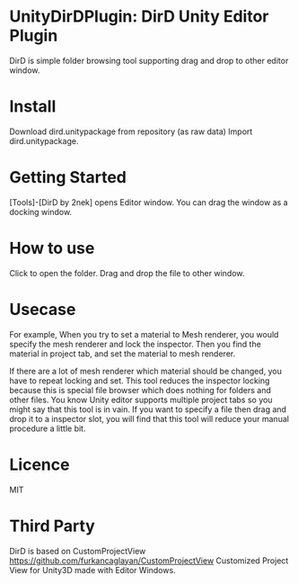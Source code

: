 # UnityDirDPlugin: DirD Unity Editor Plugin

DirD is simple folder browsing tool supporting drag and drop to other editor window.

# Install
Download dird.unitypackage from repository (as raw data)
Import dird.unitypackage. 

# Getting Started
[Tools]-[DirD by 2nek] opens Editor window.
You can drag the window as a docking window.

# How to use
Click to open the folder. 
Drag and drop the file to other window.



# Usecase

For example,
When you try to set a material to Mesh renderer, you would specify the mesh renderer 
and lock the inspector.
Then you find the material in project tab, and set the material to mesh renderer.

If there are a lot of mesh renderer which material should be changed, you have to
repeat locking and set. This tool reduces the inspector locking because this is special
file browser which does nothing for folders and other files.
You know Unity editor supports multiple project tabs so you might say that this tool is in vain.
If you want to specify a file then drag and drop it to a inspector slot, you will find
that this tool will reduce your manual procedure a little bit. 



# Licence
MIT


# Third Party
DirD is based on CustomProjectView https://github.com/furkancaglayan/CustomProjectView
Customized Project View for Unity3D made with Editor Windows.
